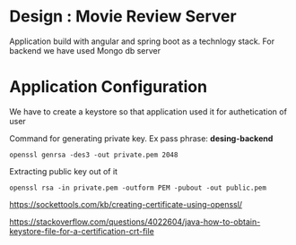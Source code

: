 # Design : Movie Review Server
Application build with angular and spring boot as a technlogy stack.
For backend we have used Mongo db server

# Application Configuration
We have to create a keystore so that application used it for authetication of user

Command for generating private key. Ex pass phrase: **desing-backend**

    openssl genrsa -des3 -out private.pem 2048

Extracting public key out of it

    openssl rsa -in private.pem -outform PEM -pubout -out public.pem

https://sockettools.com/kb/creating-certificate-using-openssl/


https://stackoverflow.com/questions/4022604/java-how-to-obtain-keystore-file-for-a-certification-crt-file